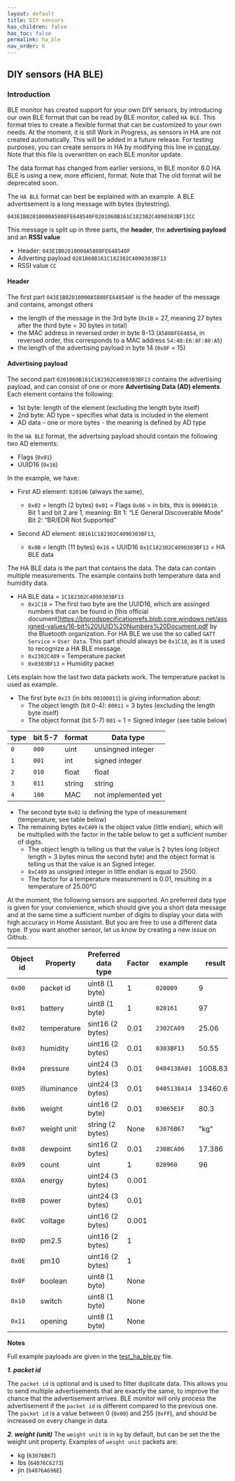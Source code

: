 ```yaml
---
layout: default
title: DIY sensors
has_children: false
has_toc: false
permalink: ha_ble
nav_order: 6
---
```



## DIY sensors (HA BLE)


### Introduction

BLE monitor has created support for your own DIY sensors, by introducing our own BLE format that can be read by BLE monitor, called `HA BLE`. This format tries to create a flexible format that can be customized to your own needs. At the moment, it is still Work in Progress, as sensors in HA are not created automatically. This will be added in a future release. For testing purposes, you can create sensors in HA by modifying this line in [const.py](https://github.com/custom-components/ble_monitor/blob/master/custom_components/ble_monitor/const.py#L860). Note that this file is overwritten on each BLE monitor update. 

The data format has changed from earlier versions, in BLE monitor 8.0 HA BLE is using a new, more efficient, format. Note that The old format will be deprecated soon. 

The `HA BLE` format can best be explained with an example. A BLE advertisement is a long message with bytes (bytestring).  

```
043E1B02010000A5808FE648540F0201060B161C182302C4090303BF13CC
```

This message is split up in three parts, the **header**, the **advertising payload** and an **RSSI value**

- Header: `043E1B02010000A5808FE648540F`
- Adverting payload `0201060B161C182302C4090303BF13`
- RSSI value `CC`

#### Header
The first part `043E1B02010000A5808FE648540F` is the header of the message and contains, amongst others

- the length of the message in the 3rd byte (`0x1B` = 27, meaning 27 bytes after the third byte = 30 bytes in total)
- the MAC address in reversed order in byte 8-13 (`A5808FE64854`, in reversed order, this corresponds to a MAC address `54:48:E6:8F:80:A5`)
- the length of the advertising payload in byte 14 (`0x0F` = 15)

#### Advertising payload
The second part `0201060B161C182302C4090303BF13` contains the advertising payload, and can consist of one or more **Advertising Data (AD) elements**. Each element contains the following:

- 1st byte: length of the element (excluding the length byte itself)
- 2nd byte: AD type – specifies what data is included in the element
- AD data – one or more bytes - the meaning is defined by AD type

In the `HA BLE` format, the advertsing payload should contain the following two AD elements:

- Flags (`0x01`)
- UUID16 (`0x16`)

In the example, we have:

- First AD element: `020106` (always the same),
  - `0x02` = length (2 bytes)
    `0x01` = Flags
    `0x06` = in bits, this is `00000110`. Bit 1 and bit 2 are 1, meaning: 
      Bit 1: “LE General Discoverable Mode”
      Bit 2: “BR/EDR Not Supported”

- Second AD element: `0B161C182302C4090303BF13`, 
  - `0x0B` = length (11 bytes)
    `0x16` = UUID16
    `0x1C182302C4090303BF13` = HA BLE data

The HA BLE data is the part that contains the data. The data can contain multiple measurements. The example contains both temperature data and humidity data.

- HA BLE data = `1C182302C4090303BF13`
  - `0x1C18` = The first two byte are the UUID16, which are assinged numbers that can be found in [this official document]https://btprodspecificationrefs.blob.core.windows.net/assigned-values/16-bit%20UUID%20Numbers%20Document.pdf by the Bluetooth organization. For HA BLE we use the so called `GATT Service` = `User Data`. This part should always be `0x1C18`, as it is used to recognize a HA BLE message.
  - `0x2302C409` = Temperature packet
  - `0x0303BF13` = Humidity packet

Lets explain how the last two data packets work. The temperature packet is used as example.

- The first byte `0x23` (in bits `00100011`) is giving information about: 
  - The object length (bit 0-4): `00011` = 3 bytes (excluding the length byte itself)
  - The object format (bit 5-7) `001` = 1 = Signed Integer (see table below)

| type | bit 5-7 | format | Data type           |
| -----| ------- | -------| ------------------- |
| `0`  | `000`   | uint   | unsingned integer   |
| `1`  | `001`   | int    | signed integer      |
| `2`  | `010`   | float  | float               |
| `3`  | `011`   | string | string              |
| `4`  | `100`   | MAC    | not implemented yet |

- The second byte `0x02` is defining the type of measurement (temperature, see table below)
- The remaining bytes `0xC409` is the object value (little endian), which will be multiplied with the factor in the table below to get a sufficient number of digits.
  - The object length is telling us that the value is 2 bytes long (object length = 3 bytes minus the second byte) and the object format is telling us that the value is an Signed Integer.
  - `0xC409` as unsigned integer in little endian is equal to 2500.
  - The factor for a temperature measurement is 0.01, resulting in a temperature of 25.00°C

At the moment, the following sensors are supported. An preferred data type is given for your convienience, which should give you a short data message and at the same time a sufficient number of digits to display your data with high accuracy in Home Assistant. But you are free to use a different data type. If you want another sensor, let us know by creating a new issue on Github. 

| Object id | Property    | Preferred data type | Factor | example      | result    | Unit in HA | Notes |
| --------- | ----------- | --------------------| -------| ------------ | ----------| -----------| ----- |
| `0x00`    | packet id   | uint8 (1 byte)      | 1      | `020009`     | 9         |            | [1]   |
| `0x01`    | battery     | uint8 (1 byte)      | 1      | `020161`     | 97        | `%`        |       |
| `0x02`    | temperature | sint16 (2 bytes)    | 0.01   | `2302CA09`   | 25.06     | `°C`       |       |
| `0x03`    | humidity    | uint16 (2 bytes)    | 0.01   | `0303BF13`   | 50.55     | `%`        |       |
| `0x04`    | pressure    | uint24 (3 bytes)    | 0.01   | `0404138A01` | 1008.83   | `hPa`      |       |
| `0X05`    | illuminance | uint24 (3 bytes)    | 0.01   | `0405138A14` | 13460.67  | `lux`      |       |
| `0x06`    | weight      | uint16 (2 byte)     | 0.01   | `03065E1F`   | 80.3      | `kg`       | [2]   |
| `0x07`    | weight unit | string (2 bytes)    | None   | `63076B67`   | "kg"      |            | [2]   |
| `0x08`    | dewpoint    | sint16 (2 bytes)    | 0.01   | `2308CA06`   | 17.386    | `°C`       |       |
| `0x09`    | count       | uint                | 1      | `020960`     | 96        |            |       |
| `0X0A`    | energy      | uint24 (3 bytes)    | 0.001  |              |           | `kWh`      |       |
| `0x0B`    | power       | uint24 (3 bytes)    | 0.01   |              |           | `W`        |       |
| `0x0C`    | voltage     | uint16 (2 bytes)    | 0.001  |              |           | `V`        |       |
| `0x0D`    | pm2.5       | uint16 (2 bytes)    | 1      |              |           | `kg/m3`    |       |
| `0x0E`    | pm10        | uint16 (2 bytes)    | 1      |              |           | `kg/m3`    |       |
| `0x0F`    | boolean     | uint8 (1 byte)      | None   |              |           |            |       |
| `0x10`    | switch      | uint8 (1 byte)      | None   |              |           |            |       |
| `0x11`    | opening     | uint8 (1 byte)      | None   |              |           |            |       |


**Notes**

Full example payloads are given in the [test_ha_ble.py](https://github.com/custom-components/ble_monitor/blob/master/custom_components/ble_monitor/test/test_ha_ble.py) file. 

***1. packet id***

The `packet id` is optional and is used to filter duplicate data. This allows you to send multiple advertisements that are exactly the same, to improve the chance that the advertisement arrives. BLE monitor will only process the advertisement if the `packet id` is different compared to the previous one. The `packet id` is a value between 0 (`0x00`) and 255 (`0xFF`), and should be increased on every change in data.


***2. weight (unit)***
The `weight unit` is in `kg` by default, but can be set the the weight unit property. Examples of `weight unit` packets are:
- kg (`63076B67`)
- lbs (`64076C6273`)
- jin (`64076A696E`)
